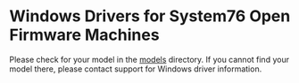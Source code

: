 # Windows Drivers for System76 Open Firmware Machines

Please check for your model in the [models](./models) directory. If you cannot
find your model there, please contact support for Windows driver information.

